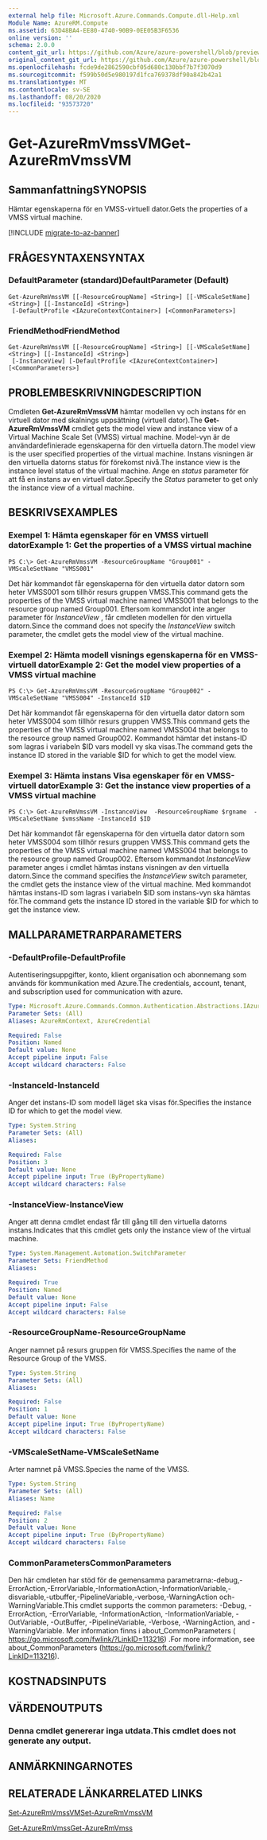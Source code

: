 ```yaml
---
external help file: Microsoft.Azure.Commands.Compute.dll-Help.xml
Module Name: AzureRM.Compute
ms.assetid: 63D48BA4-EE80-4740-90B9-0EE05B3F6536
online version: ''
schema: 2.0.0
content_git_url: https://github.com/Azure/azure-powershell/blob/preview/src/ResourceManager/Compute/Stack/Commands.Compute/help/Get-AzureRmVmssVM.md
original_content_git_url: https://github.com/Azure/azure-powershell/blob/preview/src/ResourceManager/Compute/Stack/Commands.Compute/help/Get-AzureRmVmssVM.md
ms.openlocfilehash: fcde9de2862590cbf05d680c130bbf7b7f3070d9
ms.sourcegitcommit: f599b50d5e980197d1fca769378df90a842b42a1
ms.translationtype: MT
ms.contentlocale: sv-SE
ms.lasthandoff: 08/20/2020
ms.locfileid: "93573720"
---
```

# <span data-ttu-id="6ecef-101">Get-AzureRmVmssVM</span><span class="sxs-lookup"><span data-stu-id="6ecef-101">Get-AzureRmVmssVM</span></span>

## <span data-ttu-id="6ecef-102">Sammanfattning</span><span class="sxs-lookup"><span data-stu-id="6ecef-102">SYNOPSIS</span></span>
<span data-ttu-id="6ecef-103">Hämtar egenskaperna för en VMSS-virtuell dator.</span><span class="sxs-lookup"><span data-stu-id="6ecef-103">Gets the properties of a VMSS virtual machine.</span></span>

[!INCLUDE [migrate-to-az-banner](../../includes/migrate-to-az-banner.md)]

## <span data-ttu-id="6ecef-104">FRÅGESYNTAXEN</span><span class="sxs-lookup"><span data-stu-id="6ecef-104">SYNTAX</span></span>

### <span data-ttu-id="6ecef-105">DefaultParameter (standard)</span><span class="sxs-lookup"><span data-stu-id="6ecef-105">DefaultParameter (Default)</span></span>
```
Get-AzureRmVmssVM [[-ResourceGroupName] <String>] [[-VMScaleSetName] <String>] [[-InstanceId] <String>]
 [-DefaultProfile <IAzureContextContainer>] [<CommonParameters>]
```

### <span data-ttu-id="6ecef-106">FriendMethod</span><span class="sxs-lookup"><span data-stu-id="6ecef-106">FriendMethod</span></span>
```
Get-AzureRmVmssVM [[-ResourceGroupName] <String>] [[-VMScaleSetName] <String>] [[-InstanceId] <String>]
 [-InstanceView] [-DefaultProfile <IAzureContextContainer>] [<CommonParameters>]
```

## <span data-ttu-id="6ecef-107">PROBLEMBESKRIVNING</span><span class="sxs-lookup"><span data-stu-id="6ecef-107">DESCRIPTION</span></span>
<span data-ttu-id="6ecef-108">Cmdleten **Get-AzureRmVmssVM** hämtar modellen vy och instans för en virtuell dator med skalnings uppsättning (virtuell dator).</span><span class="sxs-lookup"><span data-stu-id="6ecef-108">The **Get-AzureRmVmssVM** cmdlet gets the model view and instance view of a Virtual Machine Scale Set (VMSS) virtual machine.</span></span>
<span data-ttu-id="6ecef-109">Model-vyn är de användardefinierade egenskaperna för den virtuella datorn.</span><span class="sxs-lookup"><span data-stu-id="6ecef-109">The model view is the user specified properties of the virtual machine.</span></span>
<span data-ttu-id="6ecef-110">Instans visningen är den virtuella datorns status för förekomst nivå.</span><span class="sxs-lookup"><span data-stu-id="6ecef-110">The instance view is the instance level status of the virtual machine.</span></span>
<span data-ttu-id="6ecef-111">Ange en *status* parameter för att få en instans av en virtuell dator.</span><span class="sxs-lookup"><span data-stu-id="6ecef-111">Specify the *Status* parameter to get only the instance view of a virtual machine.</span></span>

## <span data-ttu-id="6ecef-112">BESKRIVS</span><span class="sxs-lookup"><span data-stu-id="6ecef-112">EXAMPLES</span></span>

### <span data-ttu-id="6ecef-113">Exempel 1: Hämta egenskaper för en VMSS virtuell dator</span><span class="sxs-lookup"><span data-stu-id="6ecef-113">Example 1: Get the properties of a VMSS virtual machine</span></span>
```
PS C:\> Get-AzureRmVmssVM -ResourceGroupName "Group001" -VMScaleSetName "VMSS001"
```

<span data-ttu-id="6ecef-114">Det här kommandot får egenskaperna för den virtuella dator datorn som heter VMSS001 som tillhör resurs gruppen VMSS.</span><span class="sxs-lookup"><span data-stu-id="6ecef-114">This command gets the properties of the VMSS virtual machine named VMSS001 that belongs to the resource group named Group001.</span></span>
<span data-ttu-id="6ecef-115">Eftersom kommandot inte anger parameter för *InstanceView* , får cmdleten modellen för den virtuella datorn.</span><span class="sxs-lookup"><span data-stu-id="6ecef-115">Since the command does not specify the *InstanceView* switch parameter, the cmdlet gets the model view of the virtual machine.</span></span>

### <span data-ttu-id="6ecef-116">Exempel 2: Hämta modell visnings egenskaperna för en VMSS-virtuell dator</span><span class="sxs-lookup"><span data-stu-id="6ecef-116">Example 2: Get the model view properties of a VMSS virtual machine</span></span>
```
PS C:\> Get-AzureRmVmssVM -ResourceGroupName "Group002" -VMScaleSetName "VMSS004" -InstanceId $ID
```

<span data-ttu-id="6ecef-117">Det här kommandot får egenskaperna för den virtuella dator datorn som heter VMSS004 som tillhör resurs gruppen VMSS.</span><span class="sxs-lookup"><span data-stu-id="6ecef-117">This command gets the properties of the VMSS virtual machine named VMSS004 that belongs to the resource group named Group002.</span></span>
<span data-ttu-id="6ecef-118">Kommandot hämtar det instans-ID som lagras i variabeln $ID vars modell vy ska visas.</span><span class="sxs-lookup"><span data-stu-id="6ecef-118">The command gets the instance ID stored in the variable $ID for which to get the model view.</span></span>

### <span data-ttu-id="6ecef-119">Exempel 3: Hämta instans Visa egenskaper för en VMSS-virtuell dator</span><span class="sxs-lookup"><span data-stu-id="6ecef-119">Example 3: Get the instance view properties of a VMSS virtual machine</span></span>
```
PS C:\> Get-AzureRmVmssVM -InstanceView  -ResourceGroupName $rgname  -VMScaleSetName $vmssName -InstanceId $ID
```

<span data-ttu-id="6ecef-120">Det här kommandot får egenskaperna för den virtuella dator datorn som heter VMSS004 som tillhör resurs gruppen VMSS.</span><span class="sxs-lookup"><span data-stu-id="6ecef-120">This command gets the properties of the VMSS virtual machine named VMSS004 that belongs to the resource group named Group002.</span></span>
<span data-ttu-id="6ecef-121">Eftersom kommandot *InstanceView* parameter anges i cmdlet hämtas instans visningen av den virtuella datorn.</span><span class="sxs-lookup"><span data-stu-id="6ecef-121">Since the command specifies the *InstanceView* switch parameter, the cmdlet gets the instance view of the virtual machine.</span></span>
<span data-ttu-id="6ecef-122">Med kommandot hämtas instans-ID som lagras i variabeln $ID som instans-vyn ska hämtas för.</span><span class="sxs-lookup"><span data-stu-id="6ecef-122">The command gets the instance ID stored in the variable $ID for which to get the instance view.</span></span>

## <span data-ttu-id="6ecef-123">MALLPARAMETRAR</span><span class="sxs-lookup"><span data-stu-id="6ecef-123">PARAMETERS</span></span>

### <span data-ttu-id="6ecef-124">-DefaultProfile</span><span class="sxs-lookup"><span data-stu-id="6ecef-124">-DefaultProfile</span></span>
<span data-ttu-id="6ecef-125">Autentiseringsuppgifter, konto, klient organisation och abonnemang som används för kommunikation med Azure.</span><span class="sxs-lookup"><span data-stu-id="6ecef-125">The credentials, account, tenant, and subscription used for communication with azure.</span></span>

```yaml
Type: Microsoft.Azure.Commands.Common.Authentication.Abstractions.IAzureContextContainer
Parameter Sets: (All)
Aliases: AzureRmContext, AzureCredential

Required: False
Position: Named
Default value: None
Accept pipeline input: False
Accept wildcard characters: False
```

### <span data-ttu-id="6ecef-126">-InstanceId</span><span class="sxs-lookup"><span data-stu-id="6ecef-126">-InstanceId</span></span>
<span data-ttu-id="6ecef-127">Anger det instans-ID som modell läget ska visas för.</span><span class="sxs-lookup"><span data-stu-id="6ecef-127">Specifies the instance ID for which to get the model view.</span></span>

```yaml
Type: System.String
Parameter Sets: (All)
Aliases: 

Required: False
Position: 3
Default value: None
Accept pipeline input: True (ByPropertyName)
Accept wildcard characters: False
```

### <span data-ttu-id="6ecef-128">-InstanceView</span><span class="sxs-lookup"><span data-stu-id="6ecef-128">-InstanceView</span></span>
<span data-ttu-id="6ecef-129">Anger att denna cmdlet endast får till gång till den virtuella datorns instans.</span><span class="sxs-lookup"><span data-stu-id="6ecef-129">Indicates that this cmdlet gets only the instance view of the virtual machine.</span></span>

```yaml
Type: System.Management.Automation.SwitchParameter
Parameter Sets: FriendMethod
Aliases: 

Required: True
Position: Named
Default value: None
Accept pipeline input: False
Accept wildcard characters: False
```

### <span data-ttu-id="6ecef-130">-ResourceGroupName</span><span class="sxs-lookup"><span data-stu-id="6ecef-130">-ResourceGroupName</span></span>
<span data-ttu-id="6ecef-131">Anger namnet på resurs gruppen för VMSS.</span><span class="sxs-lookup"><span data-stu-id="6ecef-131">Specifies the name of the Resource Group of the VMSS.</span></span>

```yaml
Type: System.String
Parameter Sets: (All)
Aliases: 

Required: False
Position: 1
Default value: None
Accept pipeline input: True (ByPropertyName)
Accept wildcard characters: False
```

### <span data-ttu-id="6ecef-132">-VMScaleSetName</span><span class="sxs-lookup"><span data-stu-id="6ecef-132">-VMScaleSetName</span></span>
<span data-ttu-id="6ecef-133">Arter namnet på VMSS.</span><span class="sxs-lookup"><span data-stu-id="6ecef-133">Species the name of the VMSS.</span></span>

```yaml
Type: System.String
Parameter Sets: (All)
Aliases: Name

Required: False
Position: 2
Default value: None
Accept pipeline input: True (ByPropertyName)
Accept wildcard characters: False
```

### <span data-ttu-id="6ecef-134">CommonParameters</span><span class="sxs-lookup"><span data-stu-id="6ecef-134">CommonParameters</span></span>
<span data-ttu-id="6ecef-135">Den här cmdleten har stöd för de gemensamma parametrarna:-debug,-ErrorAction,-ErrorVariable,-InformationAction,-InformationVariable,-disvariable,-utbuffer,-PipelineVariable,-verbose,-WarningAction och-WarningVariable.</span><span class="sxs-lookup"><span data-stu-id="6ecef-135">This cmdlet supports the common parameters: -Debug, -ErrorAction, -ErrorVariable, -InformationAction, -InformationVariable, -OutVariable, -OutBuffer, -PipelineVariable, -Verbose, -WarningAction, and -WarningVariable.</span></span> <span data-ttu-id="6ecef-136">Mer information finns i about_CommonParameters ( https://go.microsoft.com/fwlink/?LinkID=113216) .</span><span class="sxs-lookup"><span data-stu-id="6ecef-136">For more information, see about_CommonParameters (https://go.microsoft.com/fwlink/?LinkID=113216).</span></span>

## <span data-ttu-id="6ecef-137">KOSTNADS</span><span class="sxs-lookup"><span data-stu-id="6ecef-137">INPUTS</span></span>

## <span data-ttu-id="6ecef-138">VÄRDEN</span><span class="sxs-lookup"><span data-stu-id="6ecef-138">OUTPUTS</span></span>

### <span data-ttu-id="6ecef-139">Denna cmdlet genererar inga utdata.</span><span class="sxs-lookup"><span data-stu-id="6ecef-139">This cmdlet does not generate any output.</span></span>

## <span data-ttu-id="6ecef-140">ANMÄRKNINGAR</span><span class="sxs-lookup"><span data-stu-id="6ecef-140">NOTES</span></span>

## <span data-ttu-id="6ecef-141">RELATERADE LÄNKAR</span><span class="sxs-lookup"><span data-stu-id="6ecef-141">RELATED LINKS</span></span>

[<span data-ttu-id="6ecef-142">Set-AzureRmVmssVM</span><span class="sxs-lookup"><span data-stu-id="6ecef-142">Set-AzureRmVmssVM</span></span>](./Set-AzureRmVmssVM.md)

[<span data-ttu-id="6ecef-143">Get-AzureRmVmss</span><span class="sxs-lookup"><span data-stu-id="6ecef-143">Get-AzureRmVmss</span></span>](./Get-AzureRmVmss.md)



